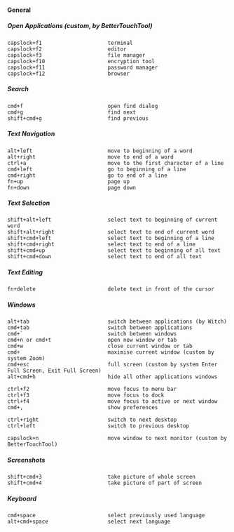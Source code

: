 #### General

##### Open Applications (custom, by BetterTouchTool)

    capslock+f1                     terminal
    capslock+f2                     editor
    capslock+f3                     file manager
    capslock+f10                    encryption tool
    capslock+f11                    password manager
    capslock+f12                    browser

##### Search

    cmd+f                           open find dialog
    cmd+g                           find next
    shift+cmd+g                     find previous

##### Text Navigation

    alt+left                        move to beginning of a word
    alt+right                       move to end of a word
    ctrl+a                          move to the first character of a line
    cmd+left                        go to beginning of a line
    cmd+right                       go to end of a line
    fn+up                           page up
    fn+down                         page down

##### Text Selection

    shift+alt+left                  select text to beginning of current word
    shift+alt+right                 select text to end of current word
    shift+cmd+left                  select text to beginning of a line
    shift+cmd+right                 select text to end of a line
    shift+cmd+up                    select text to beginning of all text
    shift+cmd+down                  select text to end of all text

##### Text Editing

    fn+delete                       delete text in front of the cursor

##### Windows

    alt+tab                         switch between applications (by Witch)
    cmd+tab                         switch between applications
    cmd+`                           switch between windows
    cmd+n or cmd+t                  open new window or tab
    cmd+w                           close current window or tab
    cmd+                            maximise current window (custom by system Zoom)
    cmd+esc                         full screen (custom by system Enter Full Screen, Exit Full Screen)
    alt+cmd+h                       hide all other applications windows

    ctrl+f2                         move focus to menu bar
    ctrl+f3                         move focus to dock
    ctrl+f4                         move focus to active or next window
    cmd+,                           show preferences

    ctrl+right                      switch to next desktop
    ctrl+left                       switch to previous desktop

    capslock+n                      move window to next monitor (custom by BetterTouchTool)

##### Screenshots

    shift+cmd+3                     take picture of whole screen
    shift+cmd+4                     take picture of part of screen

##### Keyboard

    cmd+space                       select previously used language
    alt+cmd+space                   select next language
